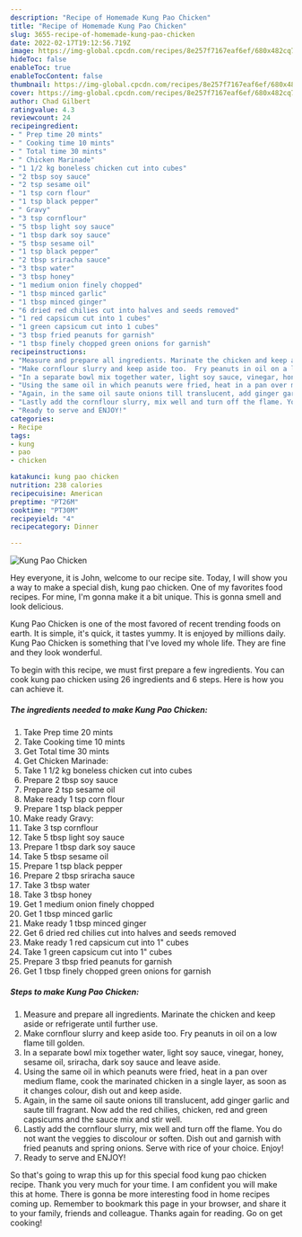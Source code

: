 ```yaml
---
description: "Recipe of Homemade Kung Pao Chicken"
title: "Recipe of Homemade Kung Pao Chicken"
slug: 3655-recipe-of-homemade-kung-pao-chicken
date: 2022-02-17T19:12:56.719Z
image: https://img-global.cpcdn.com/recipes/8e257f7167eaf6ef/680x482cq70/kung-pao-chicken-recipe-main-photo.jpg
hideToc: false
enableToc: true
enableTocContent: false
thumbnail: https://img-global.cpcdn.com/recipes/8e257f7167eaf6ef/680x482cq70/kung-pao-chicken-recipe-main-photo.jpg
cover: https://img-global.cpcdn.com/recipes/8e257f7167eaf6ef/680x482cq70/kung-pao-chicken-recipe-main-photo.jpg
author: Chad Gilbert
ratingvalue: 4.3
reviewcount: 24
recipeingredient:
- " Prep time 20 mints"
- " Cooking time 10 mints"
- " Total time 30 mints"
- " Chicken Marinade"
- "1 1/2 kg boneless chicken cut into cubes"
- "2 tbsp soy sauce"
- "2 tsp sesame oil"
- "1 tsp corn flour"
- "1 tsp black pepper"
- " Gravy"
- "3 tsp cornflour"
- "5 tbsp light soy sauce"
- "1 tbsp dark soy sauce"
- "5 tbsp sesame oil"
- "1 tsp black pepper"
- "2 tbsp sriracha sauce"
- "3 tbsp water"
- "3 tbsp honey"
- "1 medium onion finely chopped"
- "1 tbsp minced garlic"
- "1 tbsp minced ginger"
- "6 dried red chilies cut into halves and seeds removed"
- "1 red capsicum cut into 1 cubes"
- "1 green capsicum cut into 1 cubes"
- "3 tbsp fried peanuts for garnish"
- "1 tbsp finely chopped green onions for garnish"
recipeinstructions:
- "Measure and prepare all ingredients. Marinate the chicken and keep aside or refrigerate until further use."
- "Make cornflour slurry and keep aside too.  Fry peanuts in oil on a low flame till golden."
- "In a separate bowl mix together water, light soy sauce, vinegar, honey, sesame oil, sriracha, dark soy sauce and leave aside."
- "Using the same oil in which peanuts were fried, heat in a pan over medium flame, cook the marinated chicken in a single layer, as soon as it changes colour, dish out and keep aside."
- "Again, in the same oil saute onions till translucent, add ginger garlic and saute till fragrant. Now add the red chilies, chicken, red and green capsicums and the sauce mix and stir well."
- "Lastly add the cornflour slurry, mix well and turn off the flame. You do not want the veggies to discolour or soften. Dish out and garnish with fried peanuts and spring onions.  Serve with rice of your choice. Enjoy!"
- "Ready to serve and ENJOY!"
categories:
- Recipe
tags:
- kung
- pao
- chicken

katakunci: kung pao chicken 
nutrition: 238 calories
recipecuisine: American
preptime: "PT26M"
cooktime: "PT30M"
recipeyield: "4"
recipecategory: Dinner

---
```



![Kung Pao Chicken](https://img-global.cpcdn.com/recipes/8e257f7167eaf6ef/680x482cq70/kung-pao-chicken-recipe-main-photo.jpg)

Hey everyone, it is John, welcome to our recipe site. Today, I will show you a way to make a special dish, kung pao chicken. One of my favorites food recipes. For mine, I'm gonna make it a bit unique. This is gonna smell and look delicious.



Kung Pao Chicken is one of the most favored of recent trending foods on earth. It is simple, it's quick, it tastes yummy. It is enjoyed by millions daily. Kung Pao Chicken is something that I've loved my whole life. They are fine and they look wonderful.


To begin with this recipe, we must first prepare a few ingredients. You can cook kung pao chicken using 26 ingredients and 6 steps. Here is how you can achieve it.

<!--inarticleads1-->

##### The ingredients needed to make Kung Pao Chicken:

1. Take  Prep time 20 mints
1. Take  Cooking time 10 mints
1. Get  Total time 30 mints
1. Get  Chicken Marinade:
1. Take 1 1/2 kg boneless chicken cut into cubes
1. Prepare 2 tbsp soy sauce
1. Prepare 2 tsp sesame oil
1. Make ready 1 tsp corn flour
1. Prepare 1 tsp black pepper
1. Make ready  Gravy:
1. Take 3 tsp cornflour
1. Take 5 tbsp light soy sauce
1. Prepare 1 tbsp dark soy sauce
1. Take 5 tbsp sesame oil
1. Prepare 1 tsp black pepper
1. Prepare 2 tbsp sriracha sauce
1. Take 3 tbsp water
1. Take 3 tbsp honey
1. Get 1 medium onion finely chopped
1. Get 1 tbsp minced garlic
1. Make ready 1 tbsp minced ginger
1. Get 6 dried red chilies cut into halves and seeds removed
1. Make ready 1 red capsicum cut into 1&#34; cubes
1. Take 1 green capsicum cut into 1&#34; cubes
1. Prepare 3 tbsp fried peanuts for garnish
1. Get 1 tbsp finely chopped green onions for garnish




<!--inarticleads2-->

##### Steps to make Kung Pao Chicken:

1. Measure and prepare all ingredients. Marinate the chicken and keep aside or refrigerate until further use.
1. Make cornflour slurry and keep aside too.  Fry peanuts in oil on a low flame till golden.
1. In a separate bowl mix together water, light soy sauce, vinegar, honey, sesame oil, sriracha, dark soy sauce and leave aside.
1. Using the same oil in which peanuts were fried, heat in a pan over medium flame, cook the marinated chicken in a single layer, as soon as it changes colour, dish out and keep aside.
1. Again, in the same oil saute onions till translucent, add ginger garlic and saute till fragrant. Now add the red chilies, chicken, red and green capsicums and the sauce mix and stir well.
1. Lastly add the cornflour slurry, mix well and turn off the flame. You do not want the veggies to discolour or soften. Dish out and garnish with fried peanuts and spring onions.  Serve with rice of your choice. Enjoy!
1. Ready to serve and ENJOY!



So that's going to wrap this up for this special food kung pao chicken recipe. Thank you very much for your time. I am confident you will make this at home. There is gonna be more interesting food in home recipes coming up. Remember to bookmark this page in your browser, and share it to your family, friends and colleague. Thanks again for reading. Go on get cooking!
